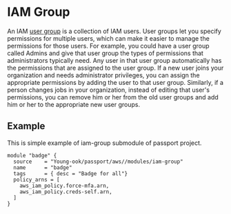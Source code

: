 # IAM Group
An IAM [user group](https://docs.aws.amazon.com/IAM/latest/UserGuide/id_groups.html) is a collection of IAM users. User groups let you specify permissions for multiple users, which can make it easier to manage the permissions for those users. For example, you could have a user group called Admins and give that user group the types of permissions that administrators typically need. Any user in that user group automatically has the permissions that are assigned to the user group. If a new user joins your organization and needs administrator privileges, you can assign the appropriate permissions by adding the user to that user group. Similarly, if a person changes jobs in your organization, instead of editing that user's permissions, you can remove him or her from the old user groups and add him or her to the appropriate new user groups.

## Example
This is simple example of iam-group submodule of passport project.

```hcl
module "badge" {
  source    = "Young-ook/passport/aws//modules/iam-group"
  name      = "badge"
  tags      = { desc = "Badge for all"}
  policy_arns = [
    aws_iam_policy.force-mfa.arn,
    aws_iam_policy.creds-self.arn,
  ]
}
```
